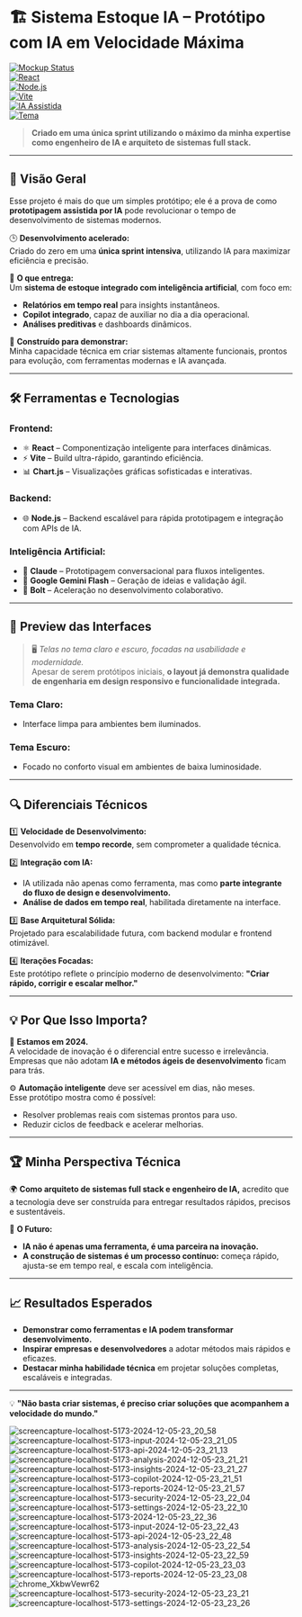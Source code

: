 # 🏗️ **Sistema Estoque IA – Protótipo com IA em Velocidade Máxima**  

[![Mockup Status](https://img.shields.io/badge/Status-Mockup-blue?style=flat-square&logo=github)](https://github.com)  
[![React](https://img.shields.io/badge/Frontend-React-%2361DAFB?style=flat-square&logo=react)](https://reactjs.org/)  
[![Node.js](https://img.shields.io/badge/Backend-Node.js-%23339933?style=flat-square&logo=nodedotjs)](https://nodejs.org/)  
[![Vite](https://img.shields.io/badge/Build-Vite-%23646CFF?style=flat-square&logo=vite)](https://vitejs.dev/)  
[![IA Assistida](https://img.shields.io/badge/IA_Assistida-Claude,_Gemini_Flash,_Bolt-yellowgreen?style=flat-square&logo=openai)]()  
[![Tema](https://img.shields.io/badge/Themes-Claro%20%26%20Escuro-blueviolet?style=flat-square&logo=visualstudiocode)]()  

> **Criado em uma única sprint utilizando o máximo da minha expertise como engenheiro de IA e arquiteto de sistemas full stack.**  

---

## 🌟 **Visão Geral**  

Esse projeto é mais do que um simples protótipo; ele é a prova de como **prototipagem assistida por IA** pode revolucionar o tempo de desenvolvimento de sistemas modernos.  

🕒 **Desenvolvimento acelerado:**  
Criado do zero em uma **única sprint intensiva**, utilizando IA para maximizar eficiência e precisão.  

🎯 **O que entrega:**  
Um **sistema de estoque integrado com inteligência artificial**, com foco em:  
- **Relatórios em tempo real** para insights instantâneos.  
- **Copilot integrado**, capaz de auxiliar no dia a dia operacional.  
- **Análises preditivas** e dashboards dinâmicos.  

🔧 **Construído para demonstrar:**  
Minha capacidade técnica em criar sistemas altamente funcionais, prontos para evolução, com ferramentas modernas e IA avançada.  

---

## 🛠️ **Ferramentas e Tecnologias**  

### **Frontend:**  
- ⚛️ **React** – Componentização inteligente para interfaces dinâmicas.  
- ⚡ **Vite** – Build ultra-rápido, garantindo eficiência.  
- 📊 **Chart.js** – Visualizações gráficas sofisticadas e interativas.  

### **Backend:**  
- 🌐 **Node.js** – Backend escalável para rápida prototipagem e integração com APIs de IA.  

### **Inteligência Artificial:**  
- 🤖 **Claude** – Prototipagem conversacional para fluxos inteligentes.  
- 🌠 **Google Gemini Flash** – Geração de ideias e validação ágil.  
- 🔩 **Bolt** – Aceleração no desenvolvimento colaborativo.  

---

## 🎨 **Preview das Interfaces**  

> 🖥️ *Telas no tema claro e escuro, focadas na usabilidade e modernidade.*  
Apesar de serem protótipos iniciais, **o layout já demonstra qualidade de engenharia em design responsivo e funcionalidade integrada.**  

### **Tema Claro:**  
- Interface limpa para ambientes bem iluminados.  

### **Tema Escuro:**  
- Focado no conforto visual em ambientes de baixa luminosidade.  

---

## 🔍 **Diferenciais Técnicos**  

1️⃣ **Velocidade de Desenvolvimento:**  
Desenvolvido em **tempo recorde**, sem comprometer a qualidade técnica.  

2️⃣ **Integração com IA:**  
- IA utilizada não apenas como ferramenta, mas como **parte integrante do fluxo de design e desenvolvimento.**  
- **Análise de dados em tempo real**, habilitada diretamente na interface.  

3️⃣ **Base Arquitetural Sólida:**  
Projetado para escalabilidade futura, com backend modular e frontend otimizável.  

4️⃣ **Iterações Focadas:**  
Este protótipo reflete o princípio moderno de desenvolvimento: **"Criar rápido, corrigir e escalar melhor."**  

---

## 💡 **Por Que Isso Importa?**  

📌 **Estamos em 2024.**  
A velocidade de inovação é o diferencial entre sucesso e irrelevância. Empresas que não adotam **IA e métodos ágeis de desenvolvimento** ficam para trás.  

⚙️ **Automação inteligente** deve ser acessível em dias, não meses.  
Esse protótipo mostra como é possível:  
- Resolver problemas reais com sistemas prontos para uso.  
- Reduzir ciclos de feedback e acelerar melhorias.  

---

## 🏆 **Minha Perspectiva Técnica**  

🌍 **Como arquiteto de sistemas full stack e engenheiro de IA,** acredito que a tecnologia deve ser construída para entregar resultados rápidos, precisos e sustentáveis.  

🔑 **O Futuro:**  
- **IA não é apenas uma ferramenta, é uma parceira na inovação.**  
- **A construção de sistemas é um processo contínuo:** começa rápido, ajusta-se em tempo real, e escala com inteligência.  

---

## 📈 **Resultados Esperados**  

- **Demonstrar como ferramentas e IA podem transformar desenvolvimento.**  
- **Inspirar empresas e desenvolvedores** a adotar métodos mais rápidos e eficazes.  
- **Destacar minha habilidade técnica** em projetar soluções completas, escaláveis e integradas.  

---

💡 **"Não basta criar sistemas, é preciso criar soluções que acompanhem a velocidade do mundo."**  

![screencapture-localhost-5173-2024-12-05-23_20_58](https://github.com/user-attachments/assets/c120460d-f881-4987-96c4-04b09ff70582)
![screencapture-localhost-5173-input-2024-12-05-23_21_05](https://github.com/user-attachments/assets/d6be94de-713d-4b98-9a58-2caa470e4a8f)
![screencapture-localhost-5173-api-2024-12-05-23_21_13](https://github.com/user-attachments/assets/c36c7025-04c0-4f32-9a94-032f1b2c8150)
![screencapture-localhost-5173-analysis-2024-12-05-23_21_21](https://github.com/user-attachments/assets/12b7ad3b-df5a-4835-a6d8-a0c2ed50e105)
![screencapture-localhost-5173-insights-2024-12-05-23_21_27](https://github.com/user-attachments/assets/af79a46e-ce4f-47f2-a325-d39031530115)
![screencapture-localhost-5173-copilot-2024-12-05-23_21_51](https://github.com/user-attachments/assets/06977e61-7f71-4e82-a59b-ff3e0e147260)
![screencapture-localhost-5173-reports-2024-12-05-23_21_57](https://github.com/user-attachments/assets/0c928166-f076-4822-a113-a9bb48af3910)
![screencapture-localhost-5173-security-2024-12-05-23_22_04](https://github.com/user-attachments/assets/d5433414-71bf-4ce8-80fa-d5c24a706d71)
![screencapture-localhost-5173-settings-2024-12-05-23_22_10](https://github.com/user-attachments/assets/19b610c7-e3aa-4fe2-bbdf-df82d861ba3d)
![screencapture-localhost-5173-2024-12-05-23_22_36](https://github.com/user-attachments/assets/3f9f61f8-af4b-4311-88c2-6a32fbe78008)
![screencapture-localhost-5173-input-2024-12-05-23_22_43](https://github.com/user-attachments/assets/e75423c9-4b85-45a5-bd7f-44832527e3e8)
![screencapture-localhost-5173-api-2024-12-05-23_22_48](https://github.com/user-attachments/assets/9f62e295-d492-4328-be36-8073c501918c)
![screencapture-localhost-5173-analysis-2024-12-05-23_22_54](https://github.com/user-attachments/assets/e5da9602-5170-47f1-81ae-bb55c2dcd764)
![screencapture-localhost-5173-insights-2024-12-05-23_22_59](https://github.com/user-attachments/assets/10cfc654-f464-4be5-accc-5ce0eee195e4)
![screencapture-localhost-5173-copilot-2024-12-05-23_23_03](https://github.com/user-attachments/assets/bea14aca-74f4-4136-964d-98a03627c217)
![screencapture-localhost-5173-reports-2024-12-05-23_23_08](https://github.com/user-attachments/assets/7e531fd9-6030-4545-8c6a-4096d18ebf9b)
![chrome_XkbwVewr62](https://github.com/user-attachments/assets/a0228649-2158-46ef-9206-4f4eb101df0a)
![screencapture-localhost-5173-security-2024-12-05-23_23_21](https://github.com/user-attachments/assets/5559f1ab-cdd6-4cad-ab67-ad713f617922)
![screencapture-localhost-5173-settings-2024-12-05-23_23_26](https://github.com/user-attachments/assets/a7dd43dd-da94-48ef-acf3-54adcf2a2f57)


